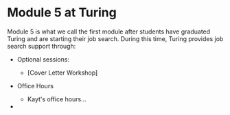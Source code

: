 # Module 5 at Turing
Module 5 is what we call the first module after students have graduated Turing and are starting their job search. During this time, Turing provides job search support through:

* Optional sessions:
   * [Cover Letter Workshop]
   
* Office Hours
   * Kayt's office hours...
   
* 


